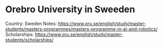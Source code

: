 # Orebro University in Sweeden

Country: Sweden
Notes: https://www.oru.se/english/study/master-students/masters-programmes/masters-programme-in-ai-and-robotics/
Scholarships: https://www.oru.se/english/study/master-students/scholarships/